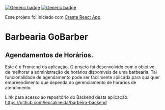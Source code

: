 [![Generic badge](https://img.shields.io/badge/React->=16.13.1-blue.svg)](https://shields.io/)
[![Generic badge](https://img.shields.io/badge/React_Hooks-Yes-81BEF7.svg)](https://shields.io/)

Esse projeto foi iniciado com [Create React App](https://github.com/facebook/create-react-app).
# Barbearia GoBarber
## Agendamentos de Horários.

Este é o Frontend da aplicação.
O projeto foi desenvolvido com o objetivo de melhorar a administração de horários disponíveis de uma barbearia.
Tal funcionalidade de agendamento pode ser facilmente aplicada para qualquer empreendimento que dependa do gerenciamento de horários de atendimento.

Link para acesso ao repositório do Backend desta aplicação: https://github.com/leocalmeida/barbeiro-backend
